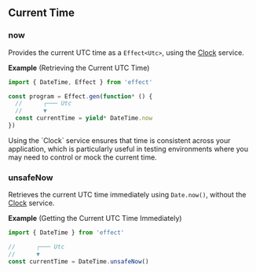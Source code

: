 ## Current Time

### now

Provides the current UTC time as a `Effect<Utc>`, using the [Clock](/docs/requirements-management/default-services/) service.

**Example** (Retrieving the Current UTC Time)

```ts twoslash
import { DateTime, Effect } from 'effect'

const program = Effect.gen(function* () {
  //      ┌─── Utc
  //      ▼
  const currentTime = yield* DateTime.now
})
```

<Aside type="tip" title="Why Use the Clock Service?">
  Using the `Clock` service ensures that time is consistent across your
  application, which is particularly useful in testing environments where
  you may need to control or mock the current time.
</Aside>

### unsafeNow

Retrieves the current UTC time immediately using `Date.now()`, without the [Clock](/docs/requirements-management/default-services/) service.

**Example** (Getting the Current UTC Time Immediately)

```ts twoslash
import { DateTime } from 'effect'

//      ┌─── Utc
//      ▼
const currentTime = DateTime.unsafeNow()
```
